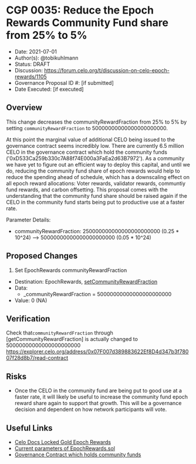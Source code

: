 # CGP 0035: Reduce the Epoch Rewards Community Fund share from 25% to 5%

- Date: 2021-07-01
- Author(s): @tobikuhlmann
- Status: DRAFT
- Discussion: https://forum.celo.org/t/discussion-on-celo-epoch-rewards/1105
- Governance Proposal ID #: [if submitted]
- Date Executed: [if executed]

## Overview

This change decreases the communityRewardFraction from 25% to 5% by setting `communityRewardFraction` to 50000000000000000000000. 

At this point the marginal value of additional CELO being issued to the governance contract seems incredibly low. There are currently 6.5 million CELO in the governance contract which hold the community funds ('0xD533Ca259b330c7A88f74E000a3FaEa2d63B7972').
As a community we have yet to figure out an efficient way to deploy this capital, and until we do, reducing the community fund share of epoch rewards would help to reduce the spending ahead of schedule, which has a downscaling effect on all epoch reward allocations: Voter rewards, validator rewards, communtiy fund rewards, and carbon offsetting.
This proposal comes with the understanding that the community fund share should be raised again if the CELO in the community fund starts being put to productive use at a faster rate.


Parameter Details:

- communityRewardFraction: 250000000000000000000000 (0.25 * 10^24) --> 50000000000000000000000 (0.05 * 10^24)


## Proposed Changes

1. Set EpochRewards communityRewardFraction
  - Destination: EpochRewards, [setCommunityRewardFraction](https://github.com/celo-org/celo-monorepo/blob/master/packages/protocol/contracts/governance/EpochRewards.sol#L176)
  - Data: 
    - _communityRewardFraction = 50000000000000000000000
  - Value: 0 (NA)


## Verification

Check that`communityRewardFraction` through [getCommunityRewardFraction] is actually changed to 50000000000000000000000
https://explorer.celo.org/address/0x07F007d389883622Ef8D4d347b3f78007f28d8b7/read-contract


## Risks
- Once the CELO in the community fund are being put to good use at a faster rate, it will likely be useful to increase the community fund epoch reward share again to support that growth. This will be a governance decision and dependent on how network participants will vote. 

## Useful Links
* [Celo Docs Locked Gold Epoch Rewards](https://docs.celo.org/celo-codebase/protocol/proof-of-stake/epoch-rewards/locked-gold-rewards)
* [Current parameters of EpochRewards.sol](https://explorer.celo.org/address/0x07F007d389883622Ef8D4d347b3f78007f28d8b7/read-contract)
* [Governance Contract which holds community funds](https://explorer.celo.org/address/0xD533Ca259b330c7A88f74E000a3FaEa2d63B7972/transactions)
